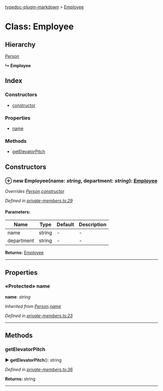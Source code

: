 [typedoc-plugin-markdown](../index.md) > [Employee](../classes/employee.md)



# Class: Employee

## Hierarchy


 [Person](person.md)

**↳ Employee**






## Index

### Constructors

* [constructor](employee.md#constructor)


### Properties

* [name](employee.md#name)


### Methods

* [getElevatorPitch](employee.md#getelevatorpitch)



## Constructors
<a id="constructor"></a>


### ⊕ **new Employee**(name: *string*, department: *string*): [Employee](employee.md)


*Overrides [Person](person.md).[constructor](person.md#constructor)*

*Defined in [private-members.ts:29](https://github.com/tgreyuk/typedoc-plugin-markdown/blob/master/tests/src/private-members.ts#L29)*


#### Parameters:

| Name  | Type                | Default | Description  |
| ------ | ------------------- | ------------ | ------------ |
| name  | string | - | - |
| department  | string | - | - |





**Returns:** [Employee](employee.md)

---


## Properties
<a id="name"></a>

### «Protected» name

**name**:  *string* 

*Inherited from [Person](person.md).[name](person.md#name)*

*Defined in [private-members.ts:23](https://github.com/tgreyuk/typedoc-plugin-markdown/blob/master/tests/src/private-members.ts#L23)*





___


## Methods
<a id="getelevatorpitch"></a>

###  getElevatorPitch

► **getElevatorPitch**(): string



*Defined in [private-members.ts:36](https://github.com/tgreyuk/typedoc-plugin-markdown/blob/master/tests/src/private-members.ts#L36)*




**Returns:** string





___


